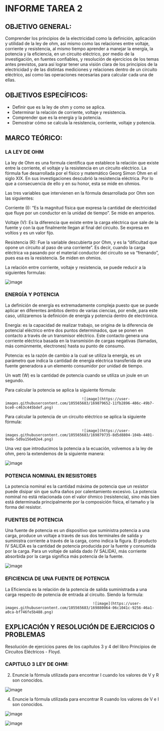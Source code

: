 # INFORME TAREA 2

## OBJETIVO GENERAL:

Comprender los principios de la electricidad como la definición, aplicación y utilidad de la ley de ohm, así mismo como las relaciones entre voltaje, corriente y resistencia, al mismo tiempo aprender a manejar la energía, la potencia y la eficiencia, en un circuito eléctrico, por medio de la investigación, en fuentes confiables, y resolución de ejercicios de los temas antes previstos, para así lograr tener una visión clara de los principios de la electricidad y de las distintas mediciones y relaciones dentro de un circuito eléctrico, así como las operaciones necesarias para calcular cada una de ellas.

## OBJETIVOS ESPECÍFICOS: 

-	Definir que es la ley de ohm y como se aplica.
-	Determinar la relación de corriente, voltaje y resistencia.
-	Comprender que es la energía y la potencia.
-	Demostrar cómo se calcula la resistencia, corriente, voltaje y potencia.

## MARCO TEÓRICO:

### LA LEY DE OHM

La ley de Ohm es una formula científica que establece la relación que existe entre la corriente, el voltaje y la resistencia en un circuito eléctrico. La fórmula fue desarrollada por el físico y matemático Georg Simon Ohm en el siglo XIX. En sus investigaciones descubrió la resistencia eléctrica. Por lo que a consecuencia de ello y en su honor, esta se mide en ohmios.

Las tres variables que intervienen en la fórmula desarrollada por Ohm son las siguientes:

Corriente (I): “Es la magnitud física que expresa la cantidad de electricidad que fluye por un conductor en la unidad de tiempo”. Se mide en amperios.

Voltaje (V): Es la diferencia que existe entre la carga eléctrica que sale de la fuente y con la que finalmente llegan al final del circuito. Se expresa en voltios y es un valor fijo.

Resistencia (R): Fue la variable descubierta por Ohm, y es la “dificultad que opone un circuito al paso de una corriente”. Es decir, cuando la carga eléctrica va pasando por el material conductor del circuito se va “frenando”, pues esa es la resistencia. Se miden en ohmios.

La relación entre corriente, voltaje y resistencia, se puede reducir a la siguientes formulas:

![image](https://user-images.githubusercontent.com/105565683/169879508-fdc14c34-278d-4112-a580-e5d6de2061ae.png)

### ENERGÍA Y POTENCIA

La definición de energía es extremadamente compleja puesto que se puede aplicar en diferentes ámbitos dentro de varias ciencias, por ende, para este caso, utilizaremos la definición de energía y potencia dentro de electrónica.

Energía: es la capacidad de realizar trabajo, se origina de la diferencia de potencial eléctrico entre dos puntos determinados, que se ponen en contacto a través de un transmisor eléctrico. Este contacto genera una corriente eléctrica basada en la transmisión de cargas negativas (llamadas, más comúnmente, electrones) hasta su punto de consumo.

Potencia: es la razón de cambio a la cual se utiliza la energía, es un parámetro que indica la cantidad de energía eléctrica transferida de una fuente generadora a un elemento consumidor por unidad de tiempo.

Un watt (W) es la cantidad de potencia cuando se utiliza un joule en un segundo.

Para calcular la potencia se aplica la siguiente fórmula:

                                       ![image](https://user-images.githubusercontent.com/105565683/169879652-11fb2896-486c-49b7-bce0-c463c445bdef.png)

Para calcular la potencia de un circuito eléctrico se aplica la siguiente fórmula:

                                       ![image](https://user-images.githubusercontent.com/105565683/169879735-8d5d8804-104b-4401-9ede-5d9a156e02e4.png)

Una vez que introducimos la potencia a la ecuación, volvemos a la ley de ohm, pero la extendemos de la siguiente manera:

![image](https://user-images.githubusercontent.com/105565683/169879782-b2db3cd9-0e7e-4ca0-942d-fea93480d1d9.png)

### POTENCIA NOMINAL EN RESISTORES

La potencia nominal es la cantidad máxima de potencia que un resistor puede disipar sin que sufra daños por calentamiento excesivo. La potencia nominal no está relacionada con el valor
óhmico (resistencia), sino más bien está determinada principalmente por la composición física,
el tamaño y la forma del resistor.

### FUENTES DE POTENCIA

Una fuente de potencia es un dispositivo que suministra potencia a una carga, produce un voltaje a través de sus dos terminales de salida y suministra corriente a través de la carga, como indica la figura. El producto IV SALIDA es la cantidad de potencia producida por la fuente y consumida por la carga. Para un voltaje de salida dado (V SALIDA), más corriente absorbida por la carga significa más potencia de la fuente.

![image](https://user-images.githubusercontent.com/105565683/169879995-b950bace-a443-4a46-beb3-8864d7942155.png)

### EFICIENCIA DE UNA FUENTE DE POTENCIA

La Eficiencia es la relación de la potencia de salida suministrada a una carga respecto de potencia de entrada al circuito. Siendo la formula:

                                            ![image](https://user-images.githubusercontent.com/105565683/169880064-06c1041c-9256-46a1-a0ca-bf746fe5b488.png)

## EXPLICACIÓN Y RESOLUCIÓN DE EJERCICIOS O PROBLEMAS

Resolución de ejercicios pares de los capítulos 3 y 4 del libro Principios de Circuitos Eléctricos - Floyd.

### CAPITULO 3 LEY DE OHM:

2. Enuncie la fórmula utilizada para encontrar I cuando los valores de V y R son conocidos.

![image](https://user-images.githubusercontent.com/105565683/169880331-3f900064-d5ef-4645-bd25-f19983b8eeeb.png)

4. Enuncie la fórmula utilizada para encontrar R cuando los valores de V e I son conocidos.

![image](https://user-images.githubusercontent.com/105565683/169880394-5baf1641-5264-4cc1-b25e-f0b8f90f2f53.png)



![image](https://user-images.githubusercontent.com/105565683/169880715-768c5954-ba0e-46e1-b3f3-8c137896f654.png)





































